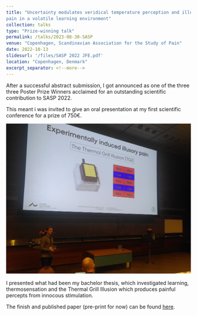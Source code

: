 ```yaml
---
title: "Uncertainty modulates veridical temperature perception and illusory
pain in a volatile learning environment"
collection: talks
type: "Prize-winning talk"
permalink: /talks/2023-08-30-SASP
venue: "Copenhagen, Scandinavian Association for the Study of Pain"
date: 2022-10-13
slidesurl: '/files/SASP 2022 JFE.pdf'
location: "Copenhagen, Denmark"
excerpt_separator: <!--more-->
---
```


<!--more-->

After a successful abstract submission, I got announced as one of the three three Poster Prize Winners acclaimed for an outstanding scientific contribution to SASP 2022.

This meant i was invited to give an oral presentation at my first scientific conference for a prize of 750€.

![A descriptive caption for the image](/images/SASP_image.jfif)


I presented what had been my bachelor thesis, which investigated learning, thermosensation and the Thermal Grill Illusion which produces painful percepts from innocous stimulation.

The finish and published paper (pre-print for now) can be found [here](https://JesperFischer.github.io/files/Uncertainty-in-Thermosensory-Expectations.pdf).
